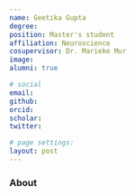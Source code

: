 ```yaml
---
name: Geetika Gupta
degree: 
position: Master's student
affiliation: Neuroscience
cosupervisor: Dr. Marieke Mur
image: 
alumni: true

# social
email: 
github: 
orcid: 
scholar: 
twitter:

# page settings:
layout: post
---
```


### About 

